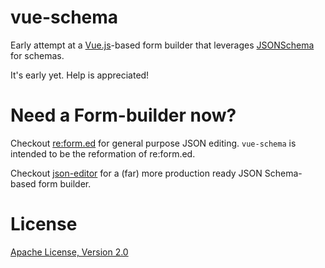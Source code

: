 # vue-schema

Early attempt at a [Vue.js](http://vuejs.org/)-based form builder that
leverages [JSONSchema](http://json-schema.org/) for schemas.

It's early yet. Help is appreciated!

# Need a Form-builder now?

Checkout [re:form.ed](https://bigbluehat.github.io/reformed/) for
general purpose JSON editing. `vue-schema` is intended to be the
reformation of re:form.ed.

Checkout [json-editor](https://github.com/jdorn/json-editor) for
a (far) more production ready JSON Schema-based form builder.

# License

[Apache License, Version 2.0](https://www.apache.org/licenses/LICENSE-2.0)
